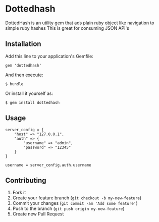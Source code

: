 # Dottedhash

DottedHash is an utility gem that ads plain ruby object like navigation to simple ruby hashes
This is great for consuming JSON API's

## Installation

Add this line to your application's Gemfile:

    gem 'dottedhash'

And then execute:

    $ bundle

Or install it yourself as:

    $ gem install dottedhash

## Usage

	server_config = {
		"host" => "127.0.0.1",
		"auth" => {
			"username" => "admin",
			"password" => "12345"
		}
	}

	username = server_config.auth.username

## Contributing

1. Fork it
2. Create your feature branch (`git checkout -b my-new-feature`)
3. Commit your changes (`git commit -am 'Add some feature'`)
4. Push to the branch (`git push origin my-new-feature`)
5. Create new Pull Request

